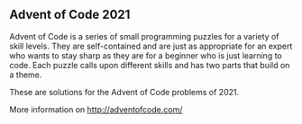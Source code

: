 Advent of Code 2021
-------------------

Advent of Code is a series of small programming puzzles for a variety of skill levels. They are self-contained and are just as appropriate for an expert who wants to stay sharp as they are for a beginner who is just learning to code. Each puzzle calls upon different skills and has two parts that build on a theme.

These are solutions for the Advent of Code problems of 2021.

More information on http://adventofcode.com/
